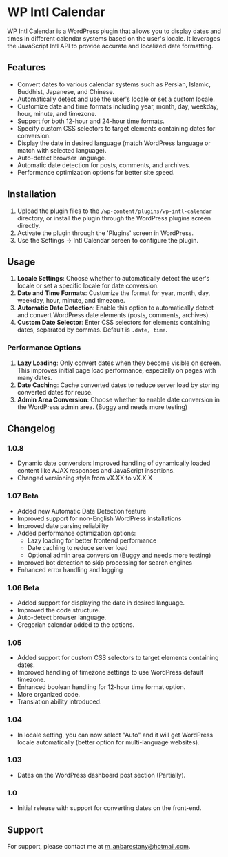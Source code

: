 # WP Intl Calendar

WP Intl Calendar is a WordPress plugin that allows you to display dates and times in different calendar systems based on the user's locale. It leverages the JavaScript Intl API to provide accurate and localized date formatting.

## Features

- Convert dates to various calendar systems such as Persian, Islamic, Buddhist, Japanese, and Chinese.
- Automatically detect and use the user's locale or set a custom locale.
- Customize date and time formats including year, month, day, weekday, hour, minute, and timezone.
- Support for both 12-hour and 24-hour time formats.
- Specify custom CSS selectors to target elements containing dates for conversion.
- Display the date in desired language (match WordPress language or match with selected language).
- Auto-detect browser language.
- Automatic date detection for posts, comments, and archives.
- Performance optimization options for better site speed.

## Installation

1. Upload the plugin files to the `/wp-content/plugins/wp-intl-calendar` directory, or install the plugin through the WordPress plugins screen directly.
2. Activate the plugin through the 'Plugins' screen in WordPress.
3. Use the Settings -> Intl Calendar screen to configure the plugin.

## Usage

1. **Locale Settings**: Choose whether to automatically detect the user's locale or set a specific locale for date conversion.
2. **Date and Time Formats**: Customize the format for year, month, day, weekday, hour, minute, and timezone.
3. **Automatic Date Detection**: Enable this option to automatically detect and convert WordPress date elements (posts, comments, archives).
4. **Custom Date Selector**: Enter CSS selectors for elements containing dates, separated by commas. Default is `.date, time`.

### Performance Options

1. **Lazy Loading**: Only convert dates when they become visible on screen. This improves initial page load performance, especially on pages with many dates.
2. **Date Caching**: Cache converted dates to reduce server load by storing converted dates for reuse.
3. **Admin Area Conversion**: Choose whether to enable date conversion in the WordPress admin area. (Buggy and needs more testing)

## Changelog

### 1.0.8
- Dynamic date conversion: Improved handling of dynamically loaded content like AJAX responses and JavaScript insertions.
- Changed versioning style from vX.XX to vX.X.X

### 1.07 Beta
- Added new Automatic Date Detection feature
- Improved support for non-English WordPress installations
- Improved date parsing reliability
- Added performance optimization options:
  - Lazy loading for better frontend performance
  - Date caching to reduce server load
  - Optional admin area conversion (Buggy and needs more testing)
- Improved bot detection to skip processing for search engines
- Enhanced error handling and logging

### 1.06 Beta
- Added support for displaying the date in desired language.
- Improved the code structure.
- Auto-detect browser language.
- Gregorian calendar added to the options.

### 1.05
- Added support for custom CSS selectors to target elements containing dates.
- Improved handling of timezone settings to use WordPress default timezone.
- Enhanced boolean handling for 12-hour time format option.
- More organized code.
- Translation ability introduced.

### 1.04
- In locale setting, you can now select "Auto" and it will get WordPress locale automatically (better option for multi-language websites).

### 1.03
- Dates on the WordPress dashboard post section (Partially).

### 1.0
- Initial release with support for converting dates on the front-end.

## Support

For support, please contact me at [m_anbarestany@hotmail.com](mailto:m_anbarestany@hotmail.com).
